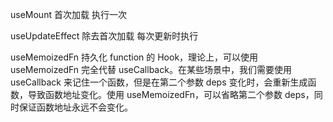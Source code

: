 

useMount 首次加载 执行一次

useUpdateEffect 除去首次加载 每次更新时执行

useMemoizedFn 持久化 function 的 Hook，理论上，可以使用 useMemoizedFn 完全代替 useCallback。在某些场景中，我们需要使用 useCallback 来记住一个函数，但是在第二个参数 deps 变化时，会重新生成函数，导致函数地址变化。使用 useMemoizedFn，可以省略第二个参数 deps，同时保证函数地址永远不会变化。